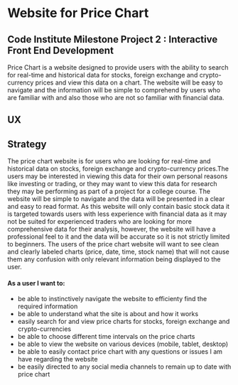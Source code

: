 # Website for Price Chart

## Code Institute Milestone Project 2 : Interactive Front End Development

Price Chart is a website designed to provide users with the ability to search for real-time and historical data for stocks, foreign exchange and crypto-currency prices and view this data on a chart. The website will be easy to navigate and the information will be simple to comprehend by users who are familiar with and also those who are not so familiar with financial data.

## UX

## Strategy

The price chart website is for users who are looking for real-time and historical data on stocks, foreign exchange and crypto-currency prices.The users may be interested in viewing this data for their own personal reasons like investing or trading, or they may want to view this data for research they may be performing as part of a project for a college course. The website will be simple to navigate and the data will be presented in a clear and easy to read format. As this website will only contain basic stock data it is targeted towards users with less experience with financial data as it may not be suited for experienced traders who are looking for more comprehensive data for their analysis, however, the website will have a professional feel to it and the data will be accurate so it is not strictly limited to beginners. The users of the price chart website will want to see clean and clearly labeled charts (price, date, time, stock name) that will not cause them any confusion with only relevant information being displayed to the user.

#### As a user I want to:
* be able to instinctively navigate the website to efficienty find the required information
* be able to understand what the site is about and how it works
* easily search for and view price charts for stocks, foreign exchange and crypto-currencies
* be able to choose different time intervals on the price charts
* be able to view the website on various devices (mobile, tablet, desktop)
* be able to easily contact price chart with any questions or issues I am have regarding the website
* be easily directed to any social media channels to remain up to date with price chart